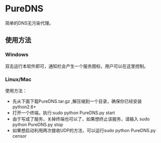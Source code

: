 # PureDNS 

简单的DNS无污染代理。

## 使用方法

### Windows

双击运行本软件即可，通知栏会产生一个服务图标，用户可以在这里控制。
### Linux/Mac

使用方法：

*    先从下面下载PureDNS.tar.gz ,解压缩到一个目录，确保你已经安装python2.6+
*    打开一个终端，执行:sudo python PureDNS.py start
*    由于写成了服务，关掉终端也可以了，如果想终止该服务，请输入 sudo python PureDNS.py stop
*    如果想启动利用两次接收UDP的方法，可以运行sudo python PureDNS.py censor 
